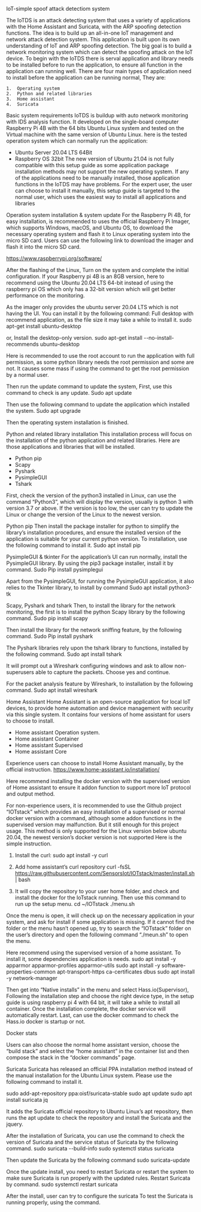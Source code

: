IoT-simple spoof attack detectiom system

The IoTDS is an attack detecting system that uses a variety of applications with the Home Assistant and Suricata, with the ARP spoofing detection functions. The idea is to build up an all-in-one IoT management and network attack detection system. This application is built upon its own understanding of IoT and ARP spoofing detection. The big goal is to build a network monitoring system which can detect the spoofing attack on the IoT device. 
To begin with the IoTDS there is serval application and library needs to be installed before to run the application, to ensure all function in the application can running well.
There are four main types of application need to install before the application can be running normal, They are:
```
1.	Operating system
2.	Python and related libraries
3.	Home assistant
4.	Suricata
```

Basic system requirements
IoTDS is buildup with auto network monitoring with IDS analysis function. It developed on the single-board computer Raspberry Pi 4B with the 64 bits Ubuntu Linux system and tested on the Virtual machine with the same version of Ubuntu Linux. here is the tested operation system which can normally run the application:
-	Ubuntu Server 20.04 LTS 64Bit
-	Raspberry OS 32bit 
The new version of Ubuntu 21.04 is not fully compatible with this setup guide as some application package installation methods may not support the new operating system. If any of the applications need to be manually installed, those application functions in the IoTDS may have problems.
For the expert user, the user can choose to install it manually, this setup guide is targeted to the normal user, which uses the easiest way to install all applications and libraries

Operation system installation & system update
For the Raspberry Pi 4B, for easy installation, is recommended to uses the official Raspberry Pi Imager, which supports Windows, macOS, and Ubuntu OS, to download the necessary operating system and flash it to Linux operating system into the micro SD card. 
Users can use the following link to download the imager and flash it into the micro SD card.

https://www.raspberrypi.org/software/

After the flashing of the Linux, Turn on the system and complete the initial configuration. If your Raspberry pi 4B is an 8GB version, here to recommend using the Ubuntu 20.04 LTS 64-bit instead of using the raspberry pi OS which only has a 32-bit version which will get better performance on the monitoring. 

As the imager only provides the ubuntu server 20.04 LTS which is not having the UI. You can install it by the following command:
Full desktop with recommend application, as the file size it may take a while to install it.
sudo apt-get install ubuntu-desktop

or, Install the desktop-only version.
sudo apt-get install --no-install-recommends ubuntu-desktop


Here is recommended to use the root account to run the application with full permission, as some python library needs the root permission and some are not. It causes some mass if using the command to get the root permission by a normal user.

Then run the update command to update the system, 
First, use this command to check is any update.
Sudo apt update

Then use the following command to update the application which installed the system.
Sudo apt upgrade

Then the operating system installation is finished.


Python and related library installation
This installation process will focus on the installation of the python application and related libraries. Here are those applications and libraries that will be installed.
-	Python pip
-	Scapy
-	Pyshark
-	PysimpleGUI
-	Tshark

First, check the version of the python3 installed in Linux, can use the command “Python3”, which will display the version, usually is python 3 with version 3.7 or above. If the version is too low, the user can try to update the Linux or change the version of the Linux to the newest version.

Python pip
Then install the package installer for python to simplify the library’s installation procedures, and ensure the installed version of the application is suitable for your current python version. To installation, use the following command to install it. 
Sudo apt install pip


PysimpleGUI & tkinter
For the application’s UI can run normally, install the PysimpleGUI library. By using the pip3 package installer, install it by command.
Sudo Pip install pysimplegui

Apart from the PysimpleGUI, for running the PysimpleGUI application, it also relies to the Tkinter library, to install by command
Sudo apt install python3-tk


Scapy, Pyshark and tshark
Then, to install the library for the network monitoring, the first is to install the python Scapy library by the following command.
Sudo pip install scapy

Then install the library for the network sniffing feature, by the following command.
Sudo Pip install pyshark

The Pyshark libraries rely upon the tshark library to functions, installed by the following command.
Sudo apt install tshark

It will prompt out a Wireshark configuring windows and ask to allow non-superusers able to capture the packets. Choose yes and continue.

For the packet analysis feature by Wireshark, to installation by the following command.
Sudo apt install wireshark


Home Assistant
Home Assistant is an open-source application for local IoT devices, to provide home automation and device management with security via this single system. It contains four versions of home assistant for users to choose to install.
-	Home assistant Operation system.
-	Home assistant Container
-	Home assistant Supervised
-	Home assistant Core

Experience users can choose to install Home Assistant manually, by the official instruction.
https://www.home-assistant.io/installation/ 

Here recommend installing the docker version with the supervised version of Home assistant to ensure it addon function to support more IoT protocol and output method.

For non-experience users, it is recommended to use the Github project “IOTstack” which provides an easy installation of a supervised or normal docker version with a command, although some addon functions in the supervised version may malfunction. But it still enough for this project usage. This method is only supported for the Linux version below ubuntu 20.04, the newest version’s docker version is not supported 
Here is the simple instruction.
1.	Install the curl:
sudo apt install -y curl

2.	Add home assistant’s curl repository
curl -fsSL https://raw.githubusercontent.com/SensorsIot/IOTstack/master/install.sh | bash

3.	It will copy the repository to your user home folder, and check and install the docker for the IoTstack running. Then use this command to run up the setup menu.
cd ~/IOTstack
./menu.sh


Once the menu is open, it will check up on the necessary application in your system, and ask for install if some application is missing.
If it cannot find the folder or the menu hasn’t opened up, try to search the “IOTstack” folder on the user’s directory and open the following command “./meun.sh” to open the menu.


Here recommend using the supervised version of a home assistant. To install it, some dependencies application is needs.
sudo apt install -y apparmor apparmor-profiles apparmor-utils
sudo apt install -y software-properties-common apt-transport-https ca-certificates dbus
sudo apt install -y network-manager


Then get into “Native installs” in the menu and select Hass.io(Supervisor), Following the installation step and choose the right device type, in the setup guide is using raspberry pi 4 with 64 bit, it will take a while to install all container. Once the installation complete, the docker service will automatically restart. 
Last, can use the docker command to check the Hass.io docker is startup or not.

Docker stats


Users can also choose the normal home assistant version, choose the “build stack” and select the “home assistant” in the container list and then compose the stack in the “docker commands” page. 

Suricata
Suricata has released an official PPA installation method instead of the manual installation for the Ubuntu Linux system. Please use the following command to install it.

sudo add-apt-repository ppa:oisf/suricata-stable
sudo apt update
sudo apt install suricata jq

It adds the Suricata official repository to Ubuntu Linux’s apt repository, then runs the apt update to check the repository and install the Suricata and the jquery. 

After the installation of Suricata, you can use the command to check the version of Suricata and the service status of Suricata by the following command.
sudo suricata --build-info
sudo systemctl status suricata

Then update the Suricata by the following command
sudo suricata-update

Once the update install, you need to restart Suricata or restart the system to make sure Suricata is run properly with the updated rules. Restart Suricata by command.
sudo systemctl restart suricata


After the install, user can try to configure the suricata
To test the Suricata is running properly, using the command. 

